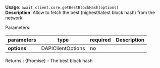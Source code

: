 **Usage**: `await client.core.getBestBlockHash(options)`  
**Description**: Allow to fetch the best (highest/latest block hash) from the network

Parameters:

| parameters                | type                | required       | Description                                                                                      |
|---------------------------|---------------------|----------------| ------------------------------------------------------------------------------------------------ |
| **options**               | DAPIClientOptions   | no             |  |

Returns : {Promise<string>} - The best block hash
